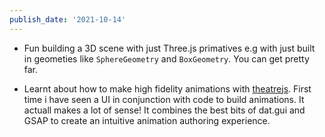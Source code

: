 ```yaml
---
publish_date: '2021-10-14'
---
```

- Fun building a 3D scene with just Three.js primatives e.g with just built in geometies like `SphereGeometry` and `BoxGeometry`. You can get pretty far.

- Learnt about how to make high fidelity animations with [theatrejs](https://www.theatrejs.com/). First time i have seen a UI in conjunction with code to build animations. It actuall makes a lot of sense! It combines the best bits of dat.gui and GSAP to create an intuitive animation authoring experience.
